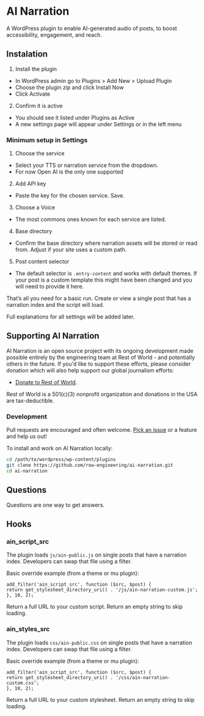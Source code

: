 # AI Narration

A WordPress plugin to enable AI-generated audio of posts, to boost accessibility, engagement, and reach.

## Instalation

1) Install the plugin
- In WordPress admin go to Plugins > Add New > Upload Plugin
- Choose the plugin zip and click Install Now
- Click Activate

2) Confirm it is active
- You should see it listed under Plugins as Active
- A new settings page will appear under Settings or in the left menu

### Minimum setup in Settings

1) Choose the service
- Select your TTS or narration service from the dropdown.
- For now Open AI is the only one supported

2) Add API key
- Paste the key for the chosen service. Save.

3) Choose a Voice
- The most commons ones known for each service are listed.

4) Base directory
- Confirm the base directory where narration assets will be stored or read from. Adjust if your site uses a custom path.

5) Post content selector
- The default selector is `.entry-content` and works with default themes. If your post is a custom template this might have been changed and you will need to provide it here.


That’s all you need for a basic run. Create or view a single post that has a narration index and the script will load.

Full explanations for all settings will be added later.



## Supporting AI Narration

AI Narration is an open source project with its ongoing development made possible entirely by the engineering team at Rest of World - and potentially others in the future. If you'd like to support these efforts, please consider donation which will also help support our global journalism efforts:

- [Donate to Rest of World](https://restofworld.org/donate/).

Rest of World is a 501(c)(3) nonprofit organization and donations in the USA are tax-deductible.

### Development

Pull requests are encouraged and often welcome. [Pick an issue](https://github.com/row-engineering/ai-audio/issues) or a feature and help us out!

To install and work on AI Narration locally:

```bash
cd /path/to/wordpress/wp-content/plugins
git clone https://github.com/row-engineering/ai-narration.git
cd ai-narration
```

## Questions

Questions are one way to get answers.

## Hooks

### ain_script_src

The plugin loads `js/ain-public.js` on single posts that have a narration index. Developers can swap that file using a filter.

Basic override example (from a theme or mu plugin):

```
add_filter('ain_script_src', function ($src, $post) {
return get_stylesheet_directory_uri() . '/js/ain-narration-custom.js';
}, 10, 2);
```

Return a full URL to your custom script. Return an empty string to skip loading.


### ain_styles_src

The plugin loads `css/ain-public.css` on single posts that have a narration index. Developers can swap that file using a filter.

Basic override example (from a theme or mu plugin):

```
add_filter('ain_script_src', function ($src, $post) {
return get_stylesheet_directory_uri() . '/css/ain-narration-custom.css';
}, 10, 2);
```

Return a full URL to your custom stylesheet. Return an empty string to skip loading.
